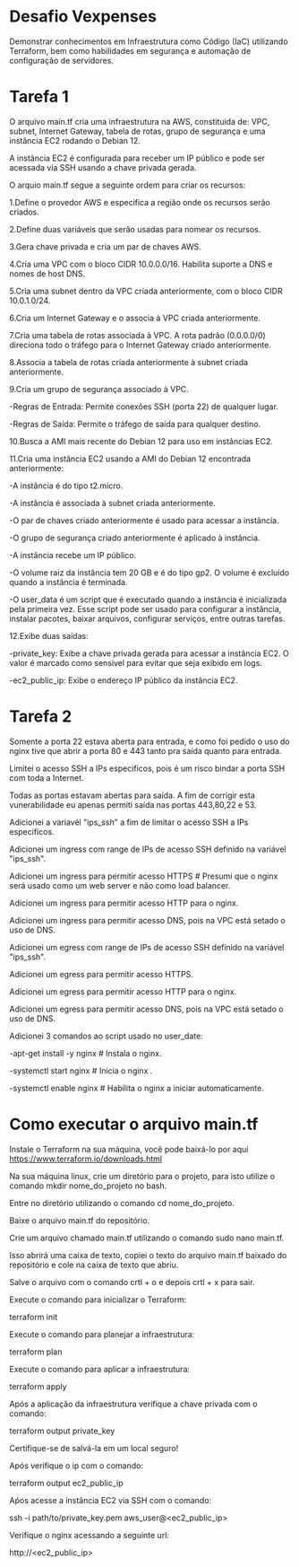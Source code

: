 # Desafio Vexpenses
Demonstrar conhecimentos em Infraestrutura como Código (IaC) utilizando Terraform, bem como habilidades em segurança e automação de configuração de servidores.

# Tarefa 1

O arquivo main.tf cria uma infraestrutura na AWS, constituida de: VPC, subnet, Internet Gateway, tabela de rotas, grupo de segurança e uma instância EC2 rodando o Debian 12. 

A instância EC2 é configurada para receber um IP público e pode ser acessada via SSH usando a chave privada gerada.

O arquio main.tf segue a seguinte ordem para criar os recursos:

1.Define o provedor AWS e especifica a região onde os recursos serão criados.

2.Define duas variáveis que serão usadas para nomear os recursos. 

3.Gera chave privada e cria um par de chaves AWS.

4.Cria uma VPC com o bloco CIDR 10.0.0.0/16. Habilita suporte a DNS e nomes de host DNS.

5.Cria uma subnet dentro da VPC criada anteriormente, com o bloco CIDR 10.0.1.0/24.

6.Cria um Internet Gateway e o associa à VPC criada anteriormente.
 
7.Cria uma tabela de rotas associada à VPC. A rota padrão (0.0.0.0/0) direciona todo o tráfego para o Internet Gateway criado anteriormente.

8.Associa a tabela de rotas criada anteriormente à subnet criada anteriormente.

9.Cria um grupo de segurança associado à VPC.

-Regras de Entrada: Permite conexões SSH (porta 22) de qualquer lugar.

-Regras de Saída: Permite o tráfego de saída para qualquer destino.

10.Busca a AMI mais recente do Debian 12 para uso em instâncias EC2.

11.Cria uma instância EC2 usando a AMI do Debian 12 encontrada anteriormente:

-A instância é do tipo t2.micro.

-A instância é associada à subnet criada anteriormente.

-O par de chaves criado anteriormente é usado para acessar a instância.

-O grupo de segurança criado anteriormente é aplicado à instância.

-A instância recebe um IP público.

-O volume raiz da instância tem 20 GB e é do tipo gp2. O volume é excluído quando a instância é terminada.

-O user_data é um script que é executado quando a instância é inicializada pela primeira vez. Esse script pode ser usado para configurar a instância, instalar pacotes, baixar arquivos, configurar serviços, entre outras tarefas.

12.Exibe duas saídas:

-private_key: Exibe a chave privada gerada para acessar a instância EC2. O valor é marcado como sensível para evitar que seja exibido em logs.

-ec2_public_ip: Exibe o endereço IP público da instância EC2.

# Tarefa 2

Somente a porta 22 estava aberta para entrada, e como foi pedido o uso do nginx tive que abrir a porta 80 e 443 tanto pra saída quanto para entrada.

Limitei o acesso SSH a IPs especificos, pois é um risco bindar a porta SSH com toda a Internet.

Todas as portas estavam abertas para saída. A fim de corrigir esta vunerabilidade eu apenas permiti saída nas portas 443,80,22 e 53.

Adicionei a variavél "ips_ssh" a fim de limitar o acesso SSH a IPs especificos.

Adicionei um ingress com range de IPs de acesso SSH definido na variável "ips_ssh".

Adicionei um ingress para permitir acesso HTTPS # Presumi que o nginx será usado como um web server e não como load balancer.

Adicionei um ingress para permitir acesso HTTP para o nginx.

Adicionei um ingress para permitir acesso DNS, pois na VPC está setado o uso de DNS.

Adicionei um egress com range de IPs de acesso SSH definido na variável "ips_ssh".

Adicionei um egress para permitir acesso HTTPS.

Adicionei um egress para permitir acesso HTTP para o nginx.

Adicionei um egress para permitir acesso DNS, pois na VPC está setado o uso de DNS. 

Adicionei 3 comandos ao script usado no user_date:

-apt-get install -y nginx # Instala o nginx.

-systemctl start nginx # Inicia o nginx .

-systemctl enable nginx # Habilita o nginx a iniciar automaticamente.

# Como executar o arquivo main.tf

Instale o Terraform na sua máquina, você pode baixá-lo por aqui https://www.terraform.io/downloads.html

Na sua máquina linux, crie um diretório para o projeto, para isto utilize o comando mkdir nome_do_projeto no bash.

Entre no diretório utilizando o comando cd nome_do_projeto.

Baixe o arquivo main.tf do repositório.

Crie um arquivo chamado main.tf utilizando o comando sudo nano main.tf.

Isso abrirá uma caixa de texto, copiei o texto do arquivo main.tf baixado do repositório e cole na caixa de texto que abriu.

Salve o arquivo com o comando crtl + o e depois crtl + x para sair.

Execute o comando para inicializar o Terraform:

terraform init

Execute o comando para planejar a infraestrutura:

terraform plan

Execute o comando para aplicar a infraestrutura:

terraform apply

Após a aplicação da infraestrutura verifique a chave privada com o comando:

terraform output private_key 

Certifique-se de salvá-la em um local seguro!

Após verifique o ip com o comando:

terraform output ec2_public_ip

Aṕos acesse a instância EC2 via SSH com o comando:

ssh -i path/to/private_key.pem aws_user@<ec2_public_ip>

Verifique o nginx acessando a seguinte url:

http://<ec2_public_ip>

















 
 









